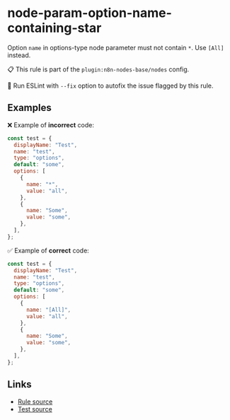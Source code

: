 [//]: # "File generated from a template. Do not edit this file directly."

# node-param-option-name-containing-star

Option `name` in options-type node parameter must not contain `*`. Use `[All]` instead.

📋 This rule is part of the `plugin:n8n-nodes-base/nodes` config.

🔧 Run ESLint with `--fix` option to autofix the issue flagged by this rule.

## Examples

❌ Example of **incorrect** code:

```js
const test = {
  displayName: "Test",
  name: "test",
  type: "options",
  default: "some",
  options: [
    {
      name: "*",
      value: "all",
    },
    {
      name: "Some",
      value: "some",
    },
  ],
};
```

✅ Example of **correct** code:

```js
const test = {
  displayName: "Test",
  name: "test",
  type: "options",
  default: "some",
  options: [
    {
      name: "[All]",
      value: "all",
    },
    {
      name: "Some",
      value: "some",
    },
  ],
};
```

## Links

- [Rule source](../../lib/rules/node-param-option-name-containing-star.ts)
- [Test source](../../tests/node-param-option-name-containing-star.test.ts)
